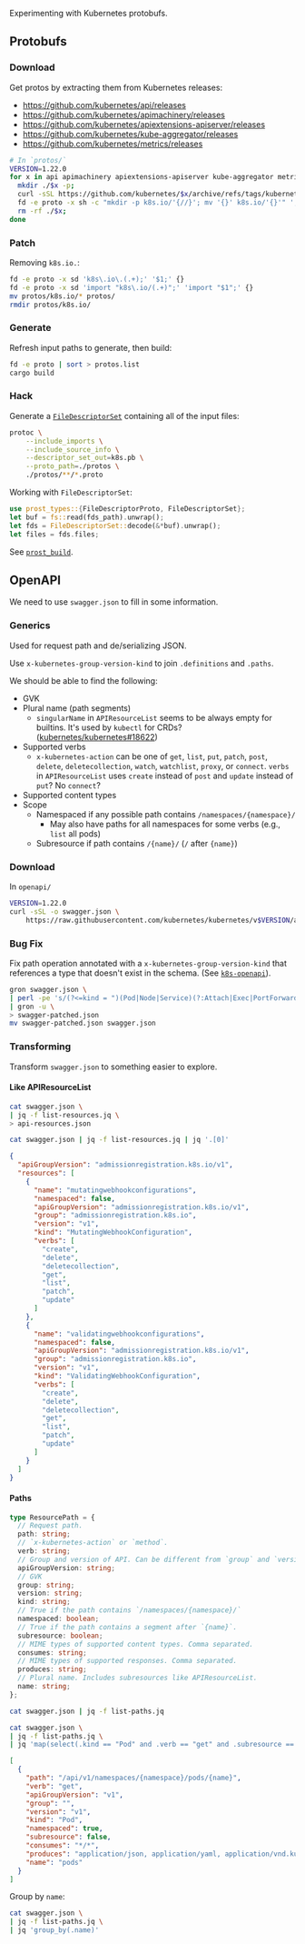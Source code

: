 Experimenting with Kubernetes protobufs.

## Protobufs

### Download

Get protos by extracting them from Kubernetes releases:

- https://github.com/kubernetes/api/releases
- https://github.com/kubernetes/apimachinery/releases
- https://github.com/kubernetes/apiextensions-apiserver/releases
- https://github.com/kubernetes/kube-aggregator/releases
- https://github.com/kubernetes/metrics/releases

```bash
# In `protos/`
VERSION=1.22.0
for x in api apimachinery apiextensions-apiserver kube-aggregator metrics; do
  mkdir ./$x -p;
  curl -sSL https://github.com/kubernetes/$x/archive/refs/tags/kubernetes-$VERSION.tar.gz | tar xzf - -C ./$x/ --strip-components=1;
  fd -e proto -x sh -c "mkdir -p k8s.io/'{//}'; mv '{}' k8s.io/'{}'" ';' . ./$x;
  rm -rf ./$x;
done
```

### Patch

Removing `k8s.io.`:

```bash
fd -e proto -x sd 'k8s\.io\.(.+);' '$1;' {}
fd -e proto -x sd 'import "k8s\.io/(.+)";' 'import "$1";' {}
mv protos/k8s.io/* protos/
rmdir protos/k8s.io/
```

### Generate
Refresh input paths to generate, then build:

```bash
fd -e proto | sort > protos.list
cargo build
```

### Hack

Generate a [`FileDescriptorSet`] containing all of the input files:

```bash
protoc \
    --include_imports \
    --include_source_info \
    --descriptor_set_out=k8s.pb \
    --proto_path=./protos \
    ./protos/**/*.proto
```

Working with `FileDescriptorSet`:
```rust
use prost_types::{FileDescriptorProto, FileDescriptorSet};
let buf = fs::read(fds_path).unwrap();
let fds = FileDescriptorSet::decode(&*buf).unwrap();
let files = fds.files;
```

See [`prost_build`](https://github.com/tokio-rs/prost/blob/32bc87cd0b7301f6af1a338e9afd7717d0f42ca9/prost-build/src/lib.rs#L765-L825).

[`FileDescriptorSet`]: https://github.com/tokio-rs/prost/blob/32bc87cd0b7301f6af1a338e9afd7717d0f42ca9/prost-types/src/protobuf.rs#L1-L7


## OpenAPI

We need to use `swagger.json` to fill in some information.

### Generics

Used for request path and de/serializing JSON.

Use `x-kubernetes-group-version-kind` to join `.definitions` and `.paths`.

We should be able to find the following:

- GVK
- Plural name (path segments)
  - `singularName` in `APIResourceList` seems to be always empty for builtins. It's used by `kubectl` for CRDs? ([kubernetes/kubernetes#18622](https://github.com/kubernetes/kubernetes/issues/18622#issuecomment-434481731))
- Supported verbs
  - `x-kubernetes-action` can be one of `get`, `list`, `put`, `patch`, `post`, `delete`, `deletecollection`, `watch`, `watchlist`, `proxy`, or `connect`. `verbs` in `APIResourceList` uses `create` instead of `post` and `update` instead of `put`? No `connect`?
- Supported content types
- Scope
  - Namespaced if any possible path contains `/namespaces/{namespace}/`
    - May also have paths for all namespaces for some verbs (e.g., `list` all pods)
  - Subresource if path contains `/{name}/` (`/` after `{name}`)

### Download

In `openapi/`

```bash
VERSION=1.22.0
curl -sSL -o swagger.json \
    https://raw.githubusercontent.com/kubernetes/kubernetes/v$VERSION/api/openapi-spec/swagger.json
```

### Bug Fix

Fix path operation annotated with a `x-kubernetes-group-version-kind` that references a type that doesn't exist in the schema. (See [`k8s-openapi`](https://github.com/Arnavion/k8s-openapi/blob/445e89ec444ebb1c68e61361e64eec4c4a3f4785/k8s-openapi-codegen/src/fixups/upstream_bugs.rs#L9)).

```bash
gron swagger.json \
| perl -pe 's/(?<=kind = ")(Pod|Node|Service)(?:Attach|Exec|PortForward|Proxy)Options(?=")/$1/' \
| gron -u \
> swagger-patched.json
mv swagger-patched.json swagger.json
```

### Transforming

Transform `swagger.json` to something easier to explore.

#### Like APIResourceList

```bash
cat swagger.json \
| jq -f list-resources.jq \
> api-resources.json
```

```bash
cat swagger.json | jq -f list-resources.jq | jq '.[0]'
```

```json
{
  "apiGroupVersion": "admissionregistration.k8s.io/v1",
  "resources": [
    {
      "name": "mutatingwebhookconfigurations",
      "namespaced": false,
      "apiGroupVersion": "admissionregistration.k8s.io/v1",
      "group": "admissionregistration.k8s.io",
      "version": "v1",
      "kind": "MutatingWebhookConfiguration",
      "verbs": [
        "create",
        "delete",
        "deletecollection",
        "get",
        "list",
        "patch",
        "update"
      ]
    },
    {
      "name": "validatingwebhookconfigurations",
      "namespaced": false,
      "apiGroupVersion": "admissionregistration.k8s.io/v1",
      "group": "admissionregistration.k8s.io",
      "version": "v1",
      "kind": "ValidatingWebhookConfiguration",
      "verbs": [
        "create",
        "delete",
        "deletecollection",
        "get",
        "list",
        "patch",
        "update"
      ]
    }
  ]
}
```

#### Paths

```typescript
type ResourcePath = {
  // Request path.
  path: string;
  // `x-kubernetes-action` or `method`.
  verb: string;
  // Group and version of API. Can be different from `group` and `version` for subresources.
  apiGroupVersion: string;
  // GVK
  group: string;
  version: string;
  kind: string;
  // True if the path contains `/namespaces/{namespace}/`
  namespaced: boolean;
  // True if the path contains a segment after `{name}`.
  subresource: boolean;
  // MIME types of supported content types. Comma separated.
  consumes: string;
  // MIME types of supported responses. Comma separated.
  produces: string;
  // Plural name. Includes subresources like APIResourceList.
  name: string;
};
```

```bash
cat swagger.json | jq -f list-paths.jq
```

```bash
cat swagger.json \
| jq -f list-paths.jq \
| jq 'map(select(.kind == "Pod" and .verb == "get" and .subresource == false))'
```

```json
[
  {
    "path": "/api/v1/namespaces/{namespace}/pods/{name}",
    "verb": "get",
    "apiGroupVersion": "v1",
    "group": "",
    "version": "v1",
    "kind": "Pod",
    "namespaced": true,
    "subresource": false,
    "consumes": "*/*",
    "produces": "application/json, application/yaml, application/vnd.kubernetes.protobuf",
    "name": "pods"
  }
]
```

Group by `name`:

```bash
cat swagger.json \
| jq -f list-paths.jq \
| jq 'group_by(.name)'
```
